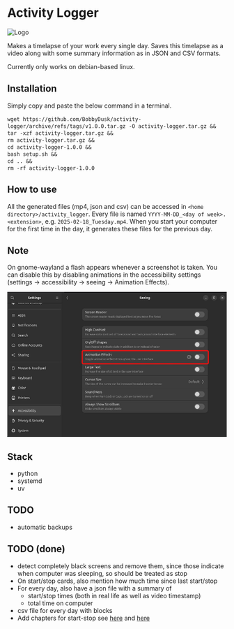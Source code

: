 # Activity Logger

<img src="logo.png" alt="Logo" width="400" />

Makes a timelapse of your work every single day. Saves this timelapse as a video along with some summary information as in JSON and CSV formats. 

Currently only works on debian-based linux.

## Installation

Simply copy and paste the below command in a terminal.

```
wget https://github.com/BobbyDusk/activity-logger/archive/refs/tags/v1.0.0.tar.gz -O activity-logger.tar.gz &&
tar -xzf activity-logger.tar.gz &&
rm activity-logger.tar.gz &&
cd activity-logger-1.0.0 &&
bash setup.sh &&
cd .. &&
rm -rf activity-logger-1.0.0
```

## How to use

All the generated files (mp4, json and csv) can be accessed in `<home directory>/activity_logger`. Every file is named `YYYY-MM-DD_<day of week>.<extension>`, e.g. `2025-02-18_Tuesday.mp4`. When you start your computer for the first time in the day, it generates these files for the previous day.

## Note

On gnome-wayland a flash appears whenever a screenshot is taken. You can disable this by disabling animations in the accessibility settings (settings -> accessibility -> seeing -> Animation Effects).

<img src="settings.jpg" alt="Turn off animations in gnome" width="800" />

## Stack

- python
- systemd
- uv

## TODO

- automatic backups

## TODO (done)

- detect completely black screens and remove them, since those indicate when computer was sleeping, so should be treated as stop
- On start/stop cards, also mention how much time since last start/stop
- For every day, also have a json file with a summary of
  - start/stop times (both in real life as well as video timestamp)
  - total time on computer
- csv file for every day with blocks
- Add chapters for start-stop see [here](https://medium.com/@dathanbennett/adding-chapters-to-an-mp4-file-using-ffmpeg-5e43df269687) and [here](https://ikyle.me/blog/2020/add-mp4-chapters-ffmpeg)


